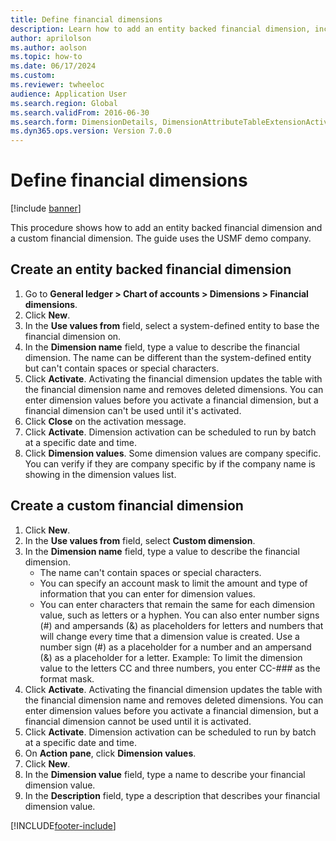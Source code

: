 ```yaml
--- 
title: Define financial dimensions
description: Learn how to add an entity backed financial dimension, including a step-by-step process for creating an entity backed financial dimension.
author: aprilolson
ms.author: aolson
ms.topic: how-to
ms.date: 06/17/2024
ms.custom:
ms.reviewer: twheeloc
audience: Application User  
ms.search.region: Global
ms.search.validFrom: 2016-06-30
ms.search.form: DimensionDetails, DimensionAttributeTableExtensionActivate, DimensionValueDetails
ms.dyn365.ops.version: Version 7.0.0 
---
```


# Define financial dimensions

[!include [banner](../../includes/banner.md)]

This procedure shows how to add an entity backed financial dimension and a custom financial dimension. The guide uses the USMF demo company.

## Create an entity backed financial dimension
1. Go to **General ledger > Chart of accounts > Dimensions > Financial dimensions**.
2. Click **New**.
3. In the **Use values from** field, select a system-defined entity to base the financial dimension on. 
4. In the **Dimension name** field, type a value to describe the financial dimension. The name can be different than the system-defined entity but can't contain spaces or special characters.
5. Click **Activate**. Activating the financial dimension updates the table with the financial dimension name and removes deleted dimensions. You can enter dimension values before you activate a financial dimension, but a financial dimension can't be used until it's activated.  
6. Click **Close** on the activation message.
7. Click **Activate**. Dimension activation can be scheduled to run by batch at a specific date and time.  
8. Click **Dimension values**. Some dimension values are company specific. You can verify if they are company specific by if the company name is showing in the dimension values list.  

## Create a custom financial dimension
1. Click **New**.
2. In the **Use values from** field, select **Custom dimension**.
3. In the **Dimension name** field, type a value to describe the financial dimension.
    - The name can't contain spaces or special characters.  
    - You can specify an account mask to limit the amount and type of information that you can enter for dimension values.   
    - You can enter characters that remain the same for each dimension value, such as letters or a hyphen. You can also enter number signs (#) and ampersands (&) as placeholders for letters and numbers that will change every time that a dimension value is created. Use a number sign (#) as a placeholder for a number and an ampersand (&) as a placeholder for a letter. Example: To limit the dimension value to the letters CC and three numbers, you enter CC-### as the format mask.  
4. Click **Activate**. Activating the financial dimension updates the table with the financial dimension name and removes deleted dimensions. You can enter dimension values before you activate a financial dimension, but a financial dimension cannot be used until it is activated.     
5. Click **Activate**. Dimension activation can be scheduled to run by batch at a specific date and time.      
6. On **Action pane**, click **Dimension values**.
7. Click **New**.
8. In the **Dimension value** field, type a name to describe your financial dimension value.
9. In the **Description** field, type a description that describes your financial dimension value.



[!INCLUDE[footer-include](../../../includes/footer-banner.md)]
